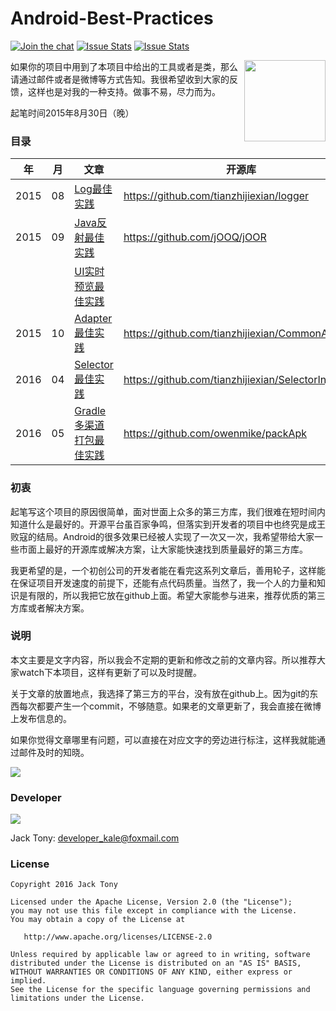 # Android-Best-Practices

[![Join the chat](https://badges.gitter.im/Join%20Chat.svg)](https://gitter.im/tianzhijiexian/Android-Best-Practices?utm_source=badge&utm_medium=badge&utm_campaign=pr-badge&utm_content=badge)
[![Issue Stats](http://issuestats.com/github/tianzhijiexian/Android-Best-Practices/badge/pr?style=flat)](http://issuestats.com/github/tianzhijiexian/Android-Best-Practices) 
[![Issue Stats](http://issuestats.com/github/tianzhijiexian/Android-Best-Practices/badge/issue?style=flat)](http://issuestats.com/github/tianzhijiexian/Android-Best-Practices)

<img align="right" src='https://raw.githubusercontent.com/tianzhijiexian/Android-Best-Practices/master/images/logo.png' width='130' height='130'/>

如果你的项目中用到了本项目中给出的工具或者是类，那么请通过邮件或者是微博等方式告知。我很希望收到大家的反馈，这样也是对我的一种支持。做事不易，尽力而为。  

起笔时间2015年8月30日（晚）  

### 目录   

年 | 月 | 文章 | 开源库
--- | --- | --- | ---
2015 | 08 | [Log最佳实践](https://www.zybuluo.com/shark0017/note/163330)  | https://github.com/tianzhijiexian/logger  
2015 | 09 | [Java反射最佳实践](https://github.com/tianzhijiexian/Android-Best-Practices/blob/master/2015.9/reflect/reflect.md) | https://github.com/jOOQ/jOOR   
     |    | [UI实时预览最佳实践](https://github.com/tianzhijiexian/Android-Best-Practices/blob/master/2015.9/ui/ui.md)  
2015 | 10 | [Adapter最佳实践](https://www.zybuluo.com/shark0017/note/202443) | https://github.com/tianzhijiexian/CommonAdapter  
2016 | 04 | [Selector最佳实践](https://www.zybuluo.com/shark0017/note/333443) | https://github.com/tianzhijiexian/SelectorInjection
2016 | 05 | [Gradle多渠道打包最佳实践](http://www.jianshu.com/p/7236ceca2630) | https://github.com/owenmike/packApk |

### 初衷  
起笔写这个项目的原因很简单，面对世面上众多的第三方库，我们很难在短时间内知道什么是最好的。开源平台虽百家争鸣，但落实到开发者的项目中也终究是成王败寇的结局。Android的很多效果已经被人实现了一次又一次，我希望带给大家一些市面上最好的开源库或解决方案，让大家能快速找到质量最好的第三方库。   

我更希望的是，一个初创公司的开发者能在看完这系列文章后，善用轮子，这样能在保证项目开发速度的前提下，还能有点代码质量。当然了，我一个人的力量和知识是有限的，所以我把它放在github上面。希望大家能参与进来，推荐优质的第三方库或者解决方案。

### 说明
本文主要是文字内容，所以我会不定期的更新和修改之前的文章内容。所以推荐大家watch下本项目，这样有更新了可以及时提醒。   

关于文章的放置地点，我选择了第三方的平台，没有放在github上。因为git的东西每次都要产生一个commit，不够随意。如果老的文章更新了，我会直接在微博上发布信息的。

如果你觉得文章哪里有问题，可以直接在对应文字的旁边进行标注，这样我就能通过邮件及时的知晓。  

![](./images/comment.png)   

### Developer  

![](https://avatars3.githubusercontent.com/u/9552155?v=3&s=460)   

Jack Tony: <developer_kale@foxmail.com>  

### License

    Copyright 2016 Jack Tony

    Licensed under the Apache License, Version 2.0 (the "License");
    you may not use this file except in compliance with the License.
    You may obtain a copy of the License at

       http://www.apache.org/licenses/LICENSE-2.0

    Unless required by applicable law or agreed to in writing, software
    distributed under the License is distributed on an "AS IS" BASIS,
    WITHOUT WARRANTIES OR CONDITIONS OF ANY KIND, either express or implied.
    See the License for the specific language governing permissions and
    limitations under the License.

